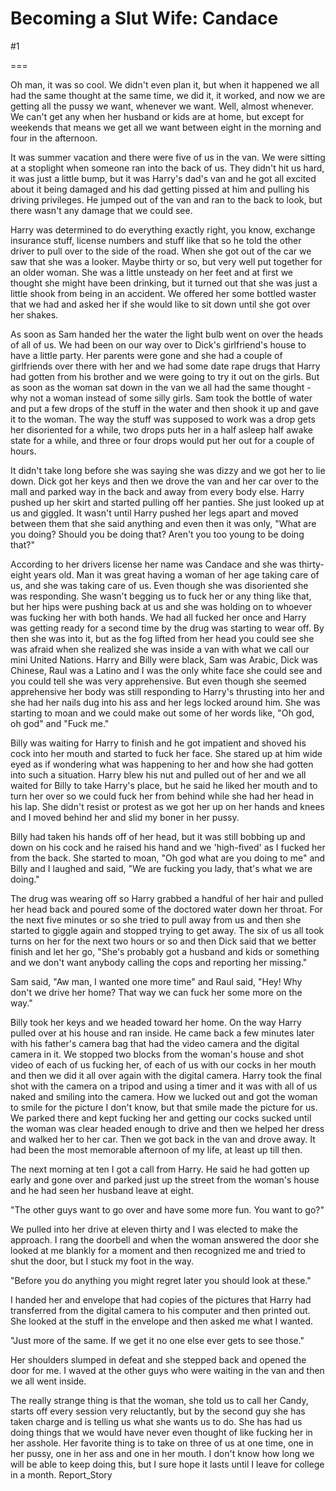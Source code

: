 Becoming a Slut Wife: Candace
=============================
#1 

===

Oh man, it was so cool. We didn't even plan it, but when it happened we all had the same thought at the same time, we did it, it worked, and now we are getting all the pussy we want, whenever we want. Well, almost whenever. We can't get any when her husband or kids are at home, but except for weekends that means we get all we want between eight in the morning and four in the afternoon. 

It was summer vacation and there were five of us in the van. We were sitting at a stoplight when someone ran into the back of us. They didn't hit us hard, it was just a little bump, but it was Harry's dad's van and he got all excited about it being damaged and his dad getting pissed at him and pulling his driving privileges. He jumped out of the van and ran to the back to look, but there wasn't any damage that we could see. 

Harry was determined to do everything exactly right, you know, exchange insurance stuff, license numbers and stuff like that so he told the other driver to pull over to the side of the road. When she got out of the car we saw that she was a looker. Maybe thirty or so, but very well put together for an older woman. She was a little unsteady on her feet and at first we thought she might have been drinking, but it turned out that she was just a little shook from being in an accident. We offered her some bottled waster that we had and asked her if she would like to sit down until she got over her shakes. 

As soon as Sam handed her the water the light bulb went on over the heads of all of us. We had been on our way over to Dick's girlfriend's house to have a little party. Her parents were gone and she had a couple of girlfriends over there with her and we had some date rape drugs that Harry had gotten from his brother and we were going to try it out on the girls. But as soon as the woman sat down in the van we all had the same thought - why not a woman instead of some silly girls. Sam took the bottle of water and put a few drops of the stuff in the water and then shook it up and gave it to the woman. The way the stuff was supposed to work was a drop gets her disoriented for a while, two drops puts her in a half asleep half awake state for a while, and three or four drops would put her out for a couple of hours. 

It didn't take long before she was saying she was dizzy and we got her to lie down. Dick got her keys and then we drove the van and her car over to the mall and parked way in the back and away from every body else. Harry pushed up her skirt and started pulling off her panties. She just looked up at us and giggled. It wasn't until Harry pushed her legs apart and moved between them that she said anything and even then it was only, "What are you doing? Should you be doing that? Aren't you too young to be doing that?" 

According to her drivers license her name was Candace and she was thirty-eight years old. Man it was great having a woman of her age taking care of us, and she was taking care of us. Even though she was disoriented she was responding. She wasn't begging us to fuck her or any thing like that, but her hips were pushing back at us and she was holding on to whoever was fucking her with both hands. We had all fucked her once and Harry was getting ready for a second time by the drug was starting to wear off. By then she was into it, but as the fog lifted from her head you could see she was afraid when she realized she was inside a van with what we call our mini United Nations. Harry and Billy were black, Sam was Arabic, Dick was Chinese, Raul was a Latino and I was the only white face she could see and you could tell she was very apprehensive. But even though she seemed apprehensive her body was still responding to Harry's thrusting into her and she had her nails dug into his ass and her legs locked around him. She was starting to moan and we could make out some of her words like, "Oh god, oh god" and "Fuck me." 

Billy was waiting for Harry to finish and he got impatient and shoved his cock into her mouth and started to fuck her face. She stared up at him wide eyed as if wondering what was happening to her and how she had gotten into such a situation. Harry blew his nut and pulled out of her and we all waited for Billy to take Harry's place, but he said he liked her mouth and to turn her over so we could fuck her from behind while she had her head in his lap. She didn't resist or protest as we got her up on her hands and knees and I moved behind her and slid my boner in her pussy. 

Billy had taken his hands off of her head, but it was still bobbing up and down on his cock and he raised his hand and we 'high-fived' as I fucked her from the back. She started to moan, "Oh god what are you doing to me" and Billy and I laughed and said, "We are fucking you lady, that's what we are doing." 

The drug was wearing off so Harry grabbed a handful of her hair and pulled her head back and poured some of the doctored water down her throat. For the next five minutes or so she tried to pull away from us and then she started to giggle again and stopped trying to get away. The six of us all took turns on her for the next two hours or so and then Dick said that we better finish and let her go, "She's probably got a husband and kids or something and we don't want anybody calling the cops and reporting her missing." 

Sam said, "Aw man, I wanted one more time" and Raul said, "Hey! Why don't we drive her home? That way we can fuck her some more on the way." 

Billy took her keys and we headed toward her home. On the way Harry pulled over at his house and ran inside. He came back a few minutes later with his father's camera bag that had the video camera and the digital camera in it. We stopped two blocks from the woman's house and shot video of each of us fucking her, of each of us with our cocks in her mouth and then we did it all over again with the digital camera. Harry took the final shot with the camera on a tripod and using a timer and it was with all of us naked and smiling into the camera. How we lucked out and got the woman to smile for the picture I don't know, but that smile made the picture for us. We parked there and kept fucking her and getting our cocks sucked until the woman was clear headed enough to drive and then we helped her dress and walked her to her car. Then we got back in the van and drove away. It had been the most memorable afternoon of my life, at least up till then. 

The next morning at ten I got a call from Harry. He said he had gotten up early and gone over and parked just up the street from the woman's house and he had seen her husband leave at eight. 

"The other guys want to go over and have some more fun. You want to go?" 

We pulled into her drive at eleven thirty and I was elected to make the approach. I rang the doorbell and when the woman answered the door she looked at me blankly for a moment and then recognized me and tried to shut the door, but I stuck my foot in the way. 

"Before you do anything you might regret later you should look at these." 

I handed her and envelope that had copies of the pictures that Harry had transferred from the digital camera to his computer and then printed out. She looked at the stuff in the envelope and then asked me what I wanted. 

"Just more of the same. If we get it no one else ever gets to see those." 

Her shoulders slumped in defeat and she stepped back and opened the door for me. I waved at the other guys who were waiting in the van and then we all went inside. 

The really strange thing is that the woman, she told us to call her Candy, starts off every session very reluctantly, but by the second guy she has taken charge and is telling us what she wants us to do. She has had us doing things that we would have never even thought of like fucking her in her asshole. Her favorite thing is to take on three of us at one time, one in her pussy, one in her ass and one in her mouth. I don't know how long we will be able to keep doing this, but I sure hope it lasts until I leave for college in a month. Report_Story 
